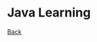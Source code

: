 <div class="page-header">
  <h1>Java Learning</h1>
  <a href="/programming/" class="home-button">Back</a>
</div>